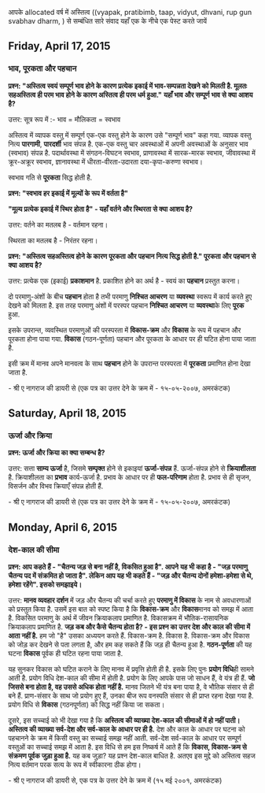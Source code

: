 आपके allocated वर्ष में अस्तित्व ((vyapak, pratibimb, taap, vidyut, dhvani,
rup gun svabhav dharm, ) से सम्बंधित सारे संवाद यहाँ एक के नीचे एक पेस्ट करते जायें

## Friday, April 17, 2015

### भाव, पूरकता और पहचान

**प्रश्न: \"अस्तित्व स्वयं सम्पूर्ण भाव होने के कारण प्रत्येक इकाई में भाव-सम्पन्नता देखने
को मिलती है. मूलतः सहअस्तित्व ही परम भाव होने के कारण अस्तित्व ही परम धर्म
हुआ.\"** **यहाँ भाव और सम्पूर्ण भाव से क्या आशय है?**

उत्तर: सूत्र रूप में :- भाव = मौलिकता = स्वभाव

अस्तित्व में व्यापक वस्तु में सम्पूर्ण एक-एक वस्तु होने के कारण उसे \"सम्पूर्ण भाव\" कहा
गया. व्यापक वस्तु नित्य **पारगामी**, **पारदर्शी** भाव संपन्न है. एक-एक वस्तु चार
अवस्थाओं में अपनी अवस्थाओं के अनुसार भाव (स्वभाव) संपन्न है. पदार्थावस्था में संगठन-विघटन
स्वभाव, प्राणावस्था में सारक-मारक स्वभाव, जीवावस्था में क्रूर-अक्रूर स्वभाव, ज्ञानावस्था
में धीरता-वीरता-उदारता दया-कृपा-करुणा स्वभाव।

स्वभाव गति से **पूरकता** सिद्ध होती है.

**प्रश्न: \"स्वभाव हर इकाई में मूल्यों के रूप में वर्तता है\"**

**\"मूल्य प्रत्येक इकाई में स्थिर होता है\" - यहाँ वर्तने और स्थिरता से क्या आशय है?**

उत्तर: वर्तने का मतलब है - वर्तमान रहना।

स्थिरता का मतलब है - निरंतर रहना।

**प्रश्न: \"अस्तित्व सहअस्तित्व होने के कारण पूरकता और पहचान नित्य सिद्ध होती है.\"
पूरकता और पहचान से क्या आशय है?**

उत्तर: प्रत्येक एक (इकाई) **प्रकाशमान** है. प्रकाशित होने का अर्थ है - स्वयं का
**पहचान** प्रस्तुत करना।

दो परमाणु-अंशों के बीच **पहचान** होता है तभी परमाणु **निश्चित आचरण** या
**व्यवस्था** स्वरूप में कार्य करते हुए देखने को मिलता है. इस तरह परमाणु अंशों में परस्पर
पहचान **निश्चित आचरण** या **व्यवस्था**के लिए **पूरक** हुआ.

इसके उपरान्त, व्यवस्थित परमाणुओं की परस्परता में **विकास-क्रम** और **विकास** के रूप
में पहचान और पूरकता होना पाया गया. **विकास** (गठन-पूर्णता) पहचान और पूरकता के
आधार पर ही घटित होना पाया जाता है.

इसी क्रम में मानव अपने मानवत्व के साथ **पहचान** होने के उपरान्त परस्परता में
**पूरकता** प्रमाणित होना देखा जाता है.

\- श्री ए नागराज की डायरी से (एक पत्र का उत्तर देने के क्रम में - १५-०५-२००७,
अमरकंटक)

## 

## Saturday, April 18, 2015

### ऊर्जा और क्रिया

**प्रश्न: ऊर्जा और क्रिया का क्या सम्बन्ध है?**

उत्तर: सत्ता **साम्य ऊर्जा** है, जिसमे **सम्पृक्त** होने से इकाइयां **ऊर्जा-संपन्न** हैं.
ऊर्जा-संपन्न होने से **क्रियाशीलता** है. क्रियाशीलता का **प्रभाव** कार्य-ऊर्जा है.
प्रभाव के आधार पर ही **फल-परिणाम** होता है. प्रभाव से ही सृजन, विसर्जन और विभव
क्रियाएँ संपन्न होती हैं.

\- श्री ए नागराज की डायरी से (एक पत्र का उत्तर देने के क्रम में - १५-०५-२००७,
अमरकंटक)

## 

## 

## Monday, April 6, 2015

### देश-काल की सीमा

**प्रश्न: आप कहते हैं - \"चैतन्य जड़ से बना नहीं है, विकसित हुआ है\". आपने यह भी कहा
है - \"जड़ परमाणु चैतन्य पद में संक्रमित हो जाता है\". लेकिन आप यह भी कहते हैं - \"जड़
और चैतन्य दोनों हमेशा-हमेशा से थे, हमेशा रहेंगे\". इसको समझाइये।**

उत्तर: **मानव व्यवहार दर्शन** में जड़ और चैतन्य की चर्चा करते हुए **परमाणु में विकास**
के नाम से अवधारणाओं को प्रस्तुत किया है. उसमें इस बात को स्पष्ट किया है कि
**विकास-क्रम** और **विकास**मानव को समझ में आता है. विकसित परमाणु के अर्थ में जीवन
क्रियाकलाप प्रमाणित है. विकासक्रम में भौतिक-रासायनिक क्रियाकलाप प्रमाणित है. **जड़
कब और कैसे चैतन्य होता है? - इस प्रश्न का उत्तर देश और काल की सीमा में आता नहीं है.**
हम जो \"है\" उसका अध्ययन करते हैं. विकास-क्रम है. विकास है. विकास-क्रम और विकास
को जोड़ कर देखने से पता लगता है, और हम कह सकते हैं कि जड़ ही चैतन्य हुआ है.
**गठन-पूर्णता** की यह घटना **विकास** पूर्वक ही घटित रहना पाया जाता है.

यह सुनकर विकास को घटित कराने के लिए मानव में प्रवृत्ति होती ही है. इसके लिए पुनः
**प्रयोग विधि**ही सामने आती है. प्रयोग विधि देश-काल की सीमा में होती है. प्रयोग के
लिए आपके पास जो साधन हैं, वे यंत्र ही हैं. **जो जिससे बना होता है, वह उससे अधिक
होता नहीं है.** मानव जितने भी यंत्र बना पाया है, वे भौतिक संसार से ही बने हैं.
प्राण-संसार के साथ जो प्रयोग हुए हैं, उनका बीज रूप वनस्पति संसार से ही प्राप्त रहना
देखा गया है. प्रयोग विधि से **विकास** (गठनपूर्णता) को सिद्ध नहीं किया जा सकता।

दूसरे, इस सच्चाई को भी देखा गया है कि **अस्तित्व की व्याख्या देश-काल की सीमाओं में हो
नहीं पाती।** **अस्तित्व की व्याख्या सर्व-देश और सर्व-काल के आधार पर ही है.** देश और
काल के आधार पर घटना को पहचानने के क्रम में किसी वस्तु का सच्चाई समझ नहीं आती.
सर्व-देश सर्व-काल के आधार पर सम्पूर्ण वस्तुओं का सच्चाई समझ में आता है. इस विधि से हम
इस निष्कर्ष में आते हैं कि **विकास, विकास-क्रम से संक्रमण पूर्वक जुड़ा हुआ है.** यह कब
जुड़ा? यह प्रश्न देश-काल बाधित है. अतएव इस मुद्दे को अस्तित्व सहज नित्य वर्तमान परक
सत्य के रूप में स्वीकारना ठीक होगा।

\- श्री ए नागराज की डायरी से, एक पत्र के उत्तर देने के क्रम में (१५ मई २००१,
अमरकंटक)
